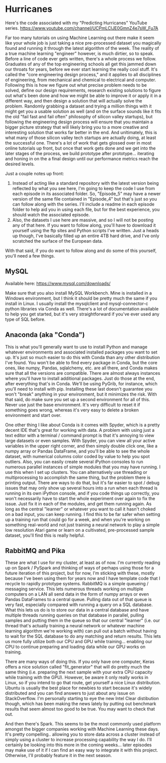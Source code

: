 # Hurricanes
Here's the code associated with my "Predicting Hurricanes" YouTube series. https://www.youtube.com/channel/UCPmLClJE0GmnZ4e7sW_Fu7A

Far too many tutorials on using Machine Learning out there make it seem like your whole job is just taking a nice pre-processed dataset you magically found and running it through the latest algorithm of the week. The reality of a true machine learning "engineer" however, is much dirtier, so to speak. Before a line of code ever gets written, there's a whole process we follow. Graduates of any of the top engineering schools all get this jammed down our throats for years, before we ever start learning the really cool stuff. It's called the "core engineering design process," and it applies to all disciplines of engineering, from mechanical and chemical to electrical and computer. Following this is how we figure out what precise problem needs to be solved, define our design requirements, research existing solutions to figure out what's been done and how we might be able to improve it or apply it in a different way, and then design a solution that will actually solve the problem. Randomly grabbing a dataset and trying a million things with it might get you a usable solution as well (and on the surface sounds like it fits the old "fail fast and fail often" philosophy of silicon valley startups), but following the engineering design process will ensure that you maintain a bigger picture strategy that will likely bring you to a more creative and interesting solution that works far better in the end. And unltimately, this is what many of those silicon valley tech startups are actually doing, at least the successful one. There's a lot of work that gets glossed over in most online tutorials up front, but once that work gets done and we get into the later stages of the process, we build prototype after prototype... iterating and honing in on the a final design until our performance metrics reach the desired levels. 

Just a couple notes up front: 
1. Instead of acting like a standard repository with the latest version being reflected by what you see here, I'm going to keep the code I use from each episode in its associated folder. So, "Episode_5" may have a newer version of the same file contained in "Episode_4" but that's just so you can follow along with the series. I'll include a readme in each episode folder to help aid you in using each file, but for the best experience, you should watch the associated episode.
1. Also, the datasets I use here are massive, and so I will not be posting any of that here. If you want to follow along, you'll have to download it yourself using the ftp sites and Python scripts I've written. Just a heads up though, I've basically filled up an entire 4TB hard drive, and I've only scratched the surface of the European data.

With that said, if you do want to follow along and do some of this yourself, you'll need a few things.

## MySQL

Available here: https://www.mysql.com/downloads/

Make sure that you also install MySQL Workbench. Mine is installed in a Windows environment, but I think it should be pretty much the same if you install in Linux. I usually install the mysqlclient and mysql-connector-c python libraries via Conda as well. There's a lot of documentation available to help you get started, but it's very straightforward if you've ever used any type of SQL before.

## Anaconda (aka "Conda")

This is what you'll generally want to use to install Python and manage whatever environments and associated installed packages you want to set up. It's just so much easier to do this with Conda than any other distribution I've found. You won't be able to find every package in Conda, but the core ones, like numpy, Pandas, sqlalchemy, etc. are all there, and Conda makes sure that all the versions are compatible. There are almost always instances where you'll have to install additional packages. Just do those at the end, after everything that's in Conda. We'll be using PyGrib, for instance, which you'll need to install with pip. Installing these last doesn't guarantee you won't "break" anything in your environment, but it minimizes the risk. With that said, do make sure you set up a second environment for all of this. Never use just the base environment. It's very difficult to reset it if something goes wrong, whereas it's very easy to delete a broken environment and start over. 

One other thing I like about Conda is it comes with Spyder, which is a pretty decent IDE that's great for working with data. A problem with using just a text editor with a terminal / command prompt is that it's annoying to view large datasets or even samples. With Spyder, you can view all your active variables in the upper right corner, and then simply double click one, like a numpy array or Pandas DataFrame, and you'll be able to see the whole dataset, with numerical columns color coded by value to help you spot outliers. Also, you can easily create several iPython consoles to run numerous parallel instances of simple modules that you may have running. I use this when I set up clusters. You can alternatively use threading or multiprocessing to accomplish the same thing, but the problem there is printing output. There are ways to do that, but it's far easier to spot / debug issues that may only show up several hours into a run when each thread is running in its own iPython console, and if you code things up correctly, you won't necessarily have to start the whole experiment over again to fix the issue. Just fix it in each of the modules, and get them running again. As long as the central "learner" or whatever you want to call it hasn't choked on a bad input, you can keep running. I find this to be far safer when setting up a training run that could go for a week, and when you're working on something real-world and not just training a neural network to play a simple low resolution Atari game or learn on a cultivated, pre-processed sample dataset, you'll find this is really helpful.

## RabbitMQ and Pika

These are what I use for my cluster, at least as of now. I'm currently reading up on Spark / PySpark and thinking of ways of perhaps using those for a future iteration of this project, but for now, I'm sticking with these, mostly because I've been using them for years now and I have template code that I recycle to rapidly prototype systems. RabbitMQ is a simple queueing / messaging service. This lets numerous threads working on multiple computers on a LAN all send data in the form of numpy arrays or even Pandas DataFrames to a central queue. Pulling data out of that queue is very fast, especially compared with running a query on a SQL database. What this lets us do is to store our data in a central database and have multiple threads running queries on that database in parallel, pulling samples and putting them in the queue so that our central "learner" (i.e. our thread that's actually training a neural network or whatever machine learning algorithm we're working with) can pull out a batch without having to wait for the SQL database to do any matching and return results. This lets us more fully utilize both our CPU and GPU while training... enabling our CPU to continue preparing and loading data while our GPU works on training.

There are many ways of doing this. If you only have one computer, Keras offers a nice solution called "fit_generator" that will do pretty much the same thing (i.e. preparing the next sample with your extra CPU capacity while training with the GPU). However, be aware it only really works in Linux, so if you intend to go that route, get yourself a nice Linux distribution. Ubuntu is usually the best place for newbies to start because it's widely distributed and you can find answers to just about any issue on StackOverflow. I'm personally starting to eye the new Intel Clear distibution though, which has been making the news lately by putting out benchmark results that seem almost too good to be true. You may want to check that out.

And then there's Spark. This seems to be the most commonly used platform amongst the bigger companies working with Machine Learning these days. It's pretty compelling.. allowing you to store data across a cluster instead of simply using a cluster to increase processing capability the way I do. I'll certainly be looking into this more in the coming weeks... later episodes may make use of it if I can find an easy way to integrate it with this project. Otherwise, I'll probably feature it in the next season.




